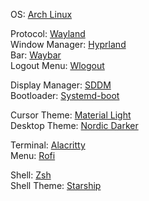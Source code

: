 OS: [Arch Linux](https://archlinux.org/)

Protocol: [Wayland](https://wayland.freedesktop.org/)\
Window Manager: [Hyprland](https://hyprland.org/)\
Bar: [Waybar](https://github.com/Alexays/Waybar)\
Logout Menu: [Wlogout](https://github.com/ArtsyMacaw/wlogout)

Display Manager: [SDDM](https://github.com/sddm/sddm)\
Bootloader: [Systemd-boot](https://wiki.archlinux.org/title/systemd-boot)

Cursor Theme: [Material Light](https://www.pling.com/p/1346778)\
Desktop Theme: [Nordic Darker](https://www.pling.com/p/1267246/)

Terminal: [Alacritty](https://github.com/alacritty/alacritty)\
Menu: [Rofi](https://github.com/lbonn/rofi)

Shell: [Zsh](https://ohmyz.sh/)\
Shell Theme: [Starship](https://ohmyz.sh/)
